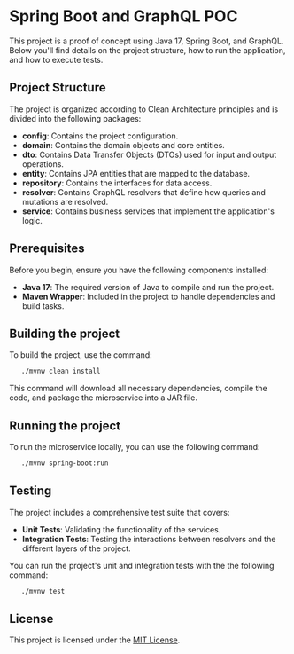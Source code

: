 # Spring Boot and GraphQL POC

This project is a proof of concept using Java 17, Spring Boot, and GraphQL. Below you'll find details on the project
structure, how to run the application, and how to execute tests.

## Project Structure

The project is organized according to Clean Architecture principles and is divided into the following packages:

- **config**: Contains the project configuration.
- **domain**: Contains the domain objects and core entities.
- **dto**: Contains Data Transfer Objects (DTOs) used for input and output operations.
- **entity**: Contains JPA entities that are mapped to the database.
- **repository**: Contains the interfaces for data access.
- **resolver**: Contains GraphQL resolvers that define how queries and mutations are resolved.
- **service**: Contains business services that implement the application's logic.

## Prerequisites

Before you begin, ensure you have the following components installed:

- **Java 17**: The required version of Java to compile and run the project.
- **Maven Wrapper**: Included in the project to handle dependencies and build tasks.

## Building the project

To build the project, use the command:

```bash
   ./mvnw clean install
   ```

This command will download all necessary dependencies, compile the code, and package the microservice into a JAR file.

## Running the project

To run the microservice locally, you can use the following command:

```bash
   ./mvnw spring-boot:run
   ```

## Testing

The project includes a comprehensive test suite that covers:

- **Unit Tests**: Validating the functionality of the services.
- **Integration Tests**: Testing the interactions between resolvers and the different layers of the project.

You can run the project's unit and integration tests with the the following command:

```bash
   ./mvnw test
   ```

## License

This project is licensed under the [MIT License](https://opensource.org/licenses/MIT).

